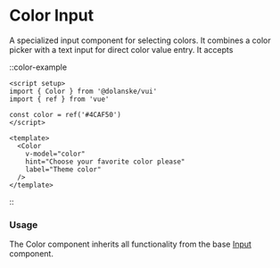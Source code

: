 # Color Input

A specialized input component for selecting colors. It combines a color picker with a text input for direct color value entry. It accepts

::color-example

```vue
<script setup>
import { Color } from '@dolanske/vui'
import { ref } from 'vue'

const color = ref('#4CAF50')
</script>

<template>
  <Color
    v-model="color"
    hint="Choose your favorite color please"
    label="Theme color"
  />
</template>
```

::

### Usage

The Color component inherits all functionality from the base [Input](/docs/components/input) component.
